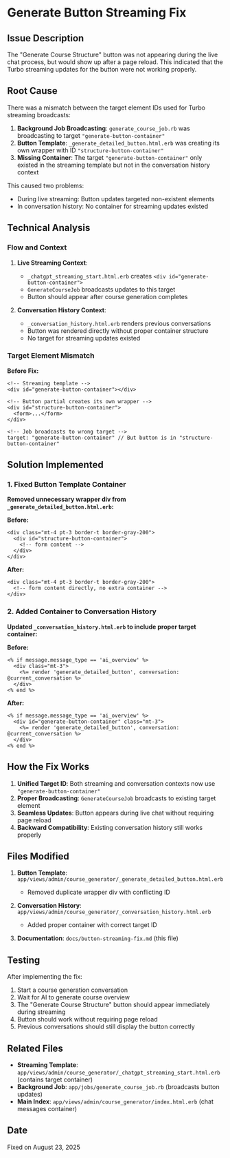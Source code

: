 # Generate Button Streaming Fix

## Issue Description

The "Generate Course Structure" button was not appearing during the live chat process, but would show up after a page reload. This indicated that the Turbo streaming updates for the button were not working properly.

## Root Cause

There was a mismatch between the target element IDs used for Turbo streaming broadcasts:

1. **Background Job Broadcasting**: `generate_course_job.rb` was broadcasting to target `"generate-button-container"`
2. **Button Template**: `_generate_detailed_button.html.erb` was creating its own wrapper with ID `"structure-button-container"`
3. **Missing Container**: The target `"generate-button-container"` only existed in the streaming template but not in the conversation history context

This caused two problems:
- During live streaming: Button updates targeted non-existent elements
- In conversation history: No container for streaming updates existed

## Technical Analysis

### Flow and Context

1. **Live Streaming Context**:
   - `_chatgpt_streaming_start.html.erb` creates `<div id="generate-button-container">`
   - `GenerateCourseJob` broadcasts updates to this target
   - Button should appear after course generation completes

2. **Conversation History Context**:
   - `_conversation_history.html.erb` renders previous conversations
   - Button was rendered directly without proper container structure
   - No target for streaming updates existed

### Target Element Mismatch

**Before Fix:**
```erb
<!-- Streaming template -->
<div id="generate-button-container"></div>

<!-- Button partial creates its own wrapper -->
<div id="structure-button-container">
  <form>...</form>
</div>

<!-- Job broadcasts to wrong target -->
target: "generate-button-container" // But button is in "structure-button-container"
```

## Solution Implemented

### 1. Fixed Button Template Container

**Removed unnecessary wrapper div from `_generate_detailed_button.html.erb`:**

**Before:**
```erb
<div class="mt-4 pt-3 border-t border-gray-200">
  <div id="structure-button-container">
    <!-- form content -->
  </div>
</div>
```

**After:**
```erb
<div class="mt-4 pt-3 border-t border-gray-200">
  <!-- form content directly, no extra container -->
</div>
```

### 2. Added Container to Conversation History

**Updated `_conversation_history.html.erb` to include proper target container:**

**Before:**
```erb
<% if message.message_type == 'ai_overview' %>
  <div class="mt-3">
    <%= render 'generate_detailed_button', conversation: @current_conversation %>
  </div>
<% end %>
```

**After:**
```erb
<% if message.message_type == 'ai_overview' %>
  <div id="generate-button-container" class="mt-3">
    <%= render 'generate_detailed_button', conversation: @current_conversation %>
  </div>
<% end %>
```

## How the Fix Works

1. **Unified Target ID**: Both streaming and conversation contexts now use `"generate-button-container"`
2. **Proper Broadcasting**: `GenerateCourseJob` broadcasts to existing target element
3. **Seamless Updates**: Button appears during live chat without requiring page reload
4. **Backward Compatibility**: Existing conversation history still works properly

## Files Modified

1. **Button Template**: `app/views/admin/course_generator/_generate_detailed_button.html.erb`
   - Removed duplicate wrapper div with conflicting ID

2. **Conversation History**: `app/views/admin/course_generator/_conversation_history.html.erb`  
   - Added proper container with correct target ID

3. **Documentation**: `docs/button-streaming-fix.md` (this file)

## Testing

After implementing the fix:
1. Start a course generation conversation
2. Wait for AI to generate course overview
3. The "Generate Course Structure" button should appear immediately during streaming
4. Button should work without requiring page reload
5. Previous conversations should still display the button correctly

## Related Files

- **Streaming Template**: `app/views/admin/course_generator/_chatgpt_streaming_start.html.erb` (contains target container)
- **Background Job**: `app/jobs/generate_course_job.rb` (broadcasts button updates)
- **Main Index**: `app/views/admin/course_generator/index.html.erb` (chat messages container)

## Date

Fixed on August 23, 2025
